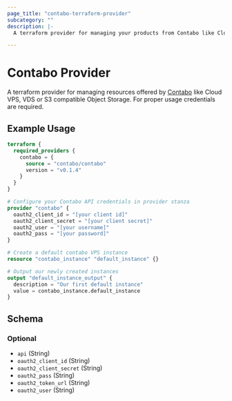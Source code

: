 ```yaml
---
page_title: "contabo-terraform-provider"
subcategory: ""
description: |-
  A terraform provider for managing your products from Contabo like Cloud VPS and VDS.

---
```


# Contabo Provider

A terraform provider for managing resources offered by [Contabo](https://contabo.com) like Cloud VPS, VDS or S3 compatible Object Storage. For proper usage credentials are required.


## Example Usage

```terraform
terraform {
  required_providers {
    contabo = {
      source = "contabo/contabo"
      version = "v0.1.4"
    }
  }
}

# Configure your Contabo API credentials in provider stanza
provider "contabo" {
  oauth2_client_id = "[your client id]"
  oauth2_client_secret = "[your client secret]"
  oauth2_user = "[your username]"
  oauth2_pass = "[your password]"
}

# Create a default contabo VPS instance
resource "contabo_instance" "default_instance" {}

# Output our newly created instances
output "default_instance_output" {
  description = "Our first default instance"
  value = contabo_instance.default_instance
}
```

<!-- schema generated by tfplugindocs -->
## Schema

### Optional

- `api` (String)
- `oauth2_client_id` (String)
- `oauth2_client_secret` (String)
- `oauth2_pass` (String)
- `oauth2_token_url` (String)
- `oauth2_user` (String)
